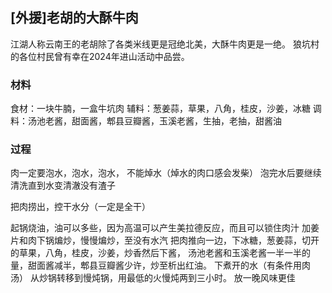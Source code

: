 ## [外援]老胡的大酥牛肉


江湖人称云南王的老胡除了各类米线更是冠绝北美，大酥牛肉更是一绝。
狼坑村的各位村民曾有幸在2024年进山活动中品尝。

### 材料
食材：一块牛腩，一盒牛坑肉
辅料：葱姜蒜，草果，八角，桂皮，沙姜，冰糖
调料：汤池老酱，甜面酱，郫县豆瓣酱，玉溪老酱，生抽，老抽，甜酱油


### 过程
肉一定要泡水，泡水，泡水， 不能焯水（焯水的肉口感会发柴）
泡完水后要继续清洗直到水变清澈没有渣子

把肉捞出，控干水分（一定是全干）

起锅烧油，油可以多些，因为高温可以产生美拉德反应，而且可以锁住肉汁
加姜片和肉下锅煸炒，慢慢煸炒，至没有水汽
把肉推向一边，下冰糖，葱姜蒜，切开的草果，八角，桂皮，沙姜，炒香然后下酱，
汤池老酱和玉溪老酱一半一半的量，甜面酱减半，郫县豆瓣酱少许，炒至析出红油。
下煮开的水（有条件用肉汤）
从炒锅转移到慢炖锅，用最低的火慢炖两到三小时。
放一晚风味更佳

